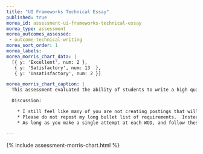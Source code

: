 ```yaml
---
title: "UI Frameworks Technical Essay"
published: true
morea_id: assessment-ui-frameworks-technical-essay
morea_type: assessment
morea_outcomes_assessed:
 - outcome-technical-writing
morea_sort_order: 1
morea_labels:
morea_morris_chart_data: |
  [{ y: 'Excellent', num: 2 },
   { y: 'Satisfactory', num: 13  },
   { y: 'Unsatisfactory', num: 2 }]

morea_morris_chart_caption: |
  This assessment evaluated the ability of students to write a high quality technical essay summarizing their experiences doing the UI Frameworks practice WODs.

  Discussion:

    * I still feel like many of you are not creating postings that will impress future employers when they read them, because I think some of you are still writing for me, not the world. 
    * Please do not repost my long bullet list of requirements.  Instead, summarize the goal of the WOD in a paragraph, perhaps augmented with a screenshot.
    * As long as you make a single attempt at each WOD, and follow these guidelines, you can get full credit for this assignment. That said, I think it is crazy to not repeat the practice WOD until you get to at least Av performance.  From reading your entries, it is clear that many of you learn substantially more on the second and even third attempts.  Don't deny yourselves the learning opportunity!

---
```


{%  include assessment-morris-chart.html  %}
